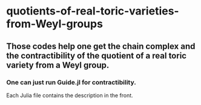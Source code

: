 # quotients-of-real-toric-varieties-from-Weyl-groups

## Those codes help one get the chain complex and the contractibility of the quotient of a real toric variety from a Weyl group.

### One can just run Guide.jl for contractibility.

 Each Julia file contains the description in the front. 
